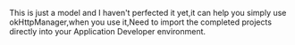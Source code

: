 This is just a model and I haven't perfected it yet,it can help you simply use okHttpManager,when you use it,Need to import the completed projects directly into your Application Developer environment.
